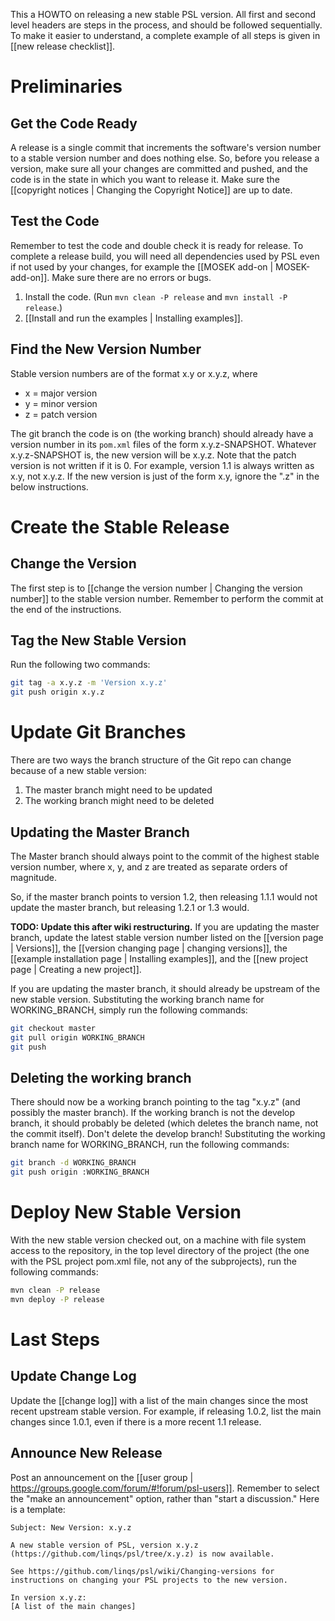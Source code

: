 This a HOWTO on releasing a new stable PSL version. All first and second level headers are steps in the process, and should be followed sequentially. To make it easier to understand, a complete example of all steps is given in [[new release checklist]].

# Preliminaries

## Get the Code Ready
A release is a single commit that increments the software's version number to a stable version number and does nothing else. So, before you release a version, make sure all your changes are committed and pushed, and the code is in the state in which you want to release it. Make sure the [[copyright notices | Changing the Copyright Notice]] are up to date.

## Test the Code
Remember to test the code and double check it is ready for release. To complete a release build, you will need all dependencies used by PSL even if not used by your changes, for example the [[MOSEK add-on | MOSEK-add-on]]. Make sure there are no errors or bugs.

1. Install the code. (Run `mvn clean -P release` and `mvn install -P release`.)
1. [[Install and run the examples | Installing examples]].

## Find the New Version Number
Stable version numbers are of the format x.y or x.y.z, where

* x = major version
* y = minor version
* z = patch version

The git branch the code is on (the working branch) should already have a version number in its `pom.xml` files of the form x.y.z-SNAPSHOT. Whatever x.y.z-SNAPSHOT is, the new version will be x.y.z. Note that the patch version is not written if it is 0. For example, version 1.1 is always written as x.y, not x.y.z. If the new version is just of the form x.y, ignore the ".z" in the below instructions.

# Create the Stable Release

## Change the Version
The first step is to [[change the version number | Changing the version number]] to the stable version number. Remember to perform the commit at the end of the instructions.

## Tag the New Stable Version
Run the following two commands:
```sh
git tag -a x.y.z -m 'Version x.y.z'
git push origin x.y.z
```

# Update Git Branches

There are two ways the branch structure of the Git repo can change because of a new stable version:

1. The master branch might need to be updated
1. The working branch might need to be deleted

## Updating the Master Branch

The Master branch should always point to the commit of the highest stable version number, where x, y, and z are treated as separate orders of magnitude.

So, if the master branch points to version 1.2, then releasing 1.1.1 would not update the master branch, but releasing 1.2.1 or 1.3 would.

**TODO: Update this after wiki restructuring.**
If you are updating the master branch, update the latest stable version number listed on the [[version page | Versions]], the [[version changing page | changing versions]], the [[example installation page | Installing examples]], and the [[new project page | Creating a new project]].

If you are updating the master branch, it should already be upstream of the new stable version. Substituting the working branch name for WORKING_BRANCH, simply run the following commands:

```sh
git checkout master
git pull origin WORKING_BRANCH
git push
```

## Deleting the working branch

There should now be a working branch pointing to the tag "x.y.z" (and possibly the master branch). If the working branch is not the develop branch, it should probably be deleted (which deletes the branch name, not the commit itself). Don't delete the develop branch! Substituting the working branch name for WORKING_BRANCH, run the following commands:
```sh
git branch -d WORKING_BRANCH
git push origin :WORKING_BRANCH
```

# Deploy New Stable Version

With the new stable version checked out, on a machine with file system access to the repository, in the top level directory of the project (the one with the PSL project pom.xml file, not any of the subprojects), run the following commands:
```sh
mvn clean -P release
mvn deploy -P release
```

# Last Steps

## Update Change Log

Update the [[change log]] with a list of the main changes since the most recent upstream stable version. For example, if releasing 1.0.2, list the main changes since 1.0.1, even if there is a more recent 1.1 release.

## Announce New Release

Post an announcement on the [[user group | https://groups.google.com/forum/#!forum/psl-users]]. Remember to select the "make an announcement" option, rather than "start a discussion." Here is a template:

```
Subject: New Version: x.y.z

A new stable version of PSL, version x.y.z (https://github.com/linqs/psl/tree/x.y.z) is now available.

See https://github.com/linqs/psl/wiki/Changing-versions for instructions on changing your PSL projects to the new version.

In version x.y.z:
[A list of the main changes]
```